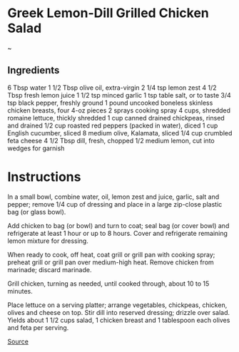 # Greek Lemon-Dill Grilled Chicken Salad
~[](picture.jpg)

## Ingredients
6 Tbsp water
1 1/2 Tbsp olive oil, extra-virgin
2 1/4 tsp lemon zest
4 1/2 Tbsp fresh lemon juice
1 1/2 tsp minced garlic
1 tsp table salt, or to taste
3/4 tsp black pepper, freshly ground
1 pound uncooked boneless skinless chicken breasts, four 4-oz pieces
2 sprays cooking spray
4 cups, shredded romaine lettuce, thickly shredded
1 cup canned drained chickpeas, rinsed and drained
1/2 cup roasted red peppers (packed in water), diced
1 cup English cucumber, sliced
8 medium olive, Kalamata, sliced
1/4 cup crumbled feta cheese
4 1/2 Tbsp dill, fresh, chopped
1/2 medium lemon, cut into wedges for garnish

# Instructions
In a small bowl, combine water, oil, lemon zest and juice, garlic, salt and pepper; remove 1/4 cup of dressing and place in a large zip-close plastic bag (or glass bowl).

Add chicken to bag (or bowl) and turn to coat; seal bag (or cover bowl) and refrigerate at least 1 hour or up to 8 hours. Cover and refrigerate remaining lemon mixture for dressing.

When ready to cook, off heat, coat grill or grill pan with cooking spray; preheat grill or grill pan over medium-high heat. Remove chicken from marinade; discard marinade.

Grill chicken, turning as needed, until cooked through, about 10 to 15 minutes.

Place lettuce on a serving platter; arrange vegetables, chickpeas, chicken, olives and cheese on top. Stir dill into reserved dressing; drizzle over salad. Yields about 1 1/2 cups salad, 1 chicken breast and 1 tablespoon each olives and feta per serving.

[Source](https://www.weightwatchers.com/us/recipe/greek-lemon-dill-grilled-chicken-salad-2/5626a622f79cf9120df3a626)

